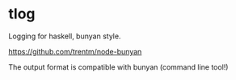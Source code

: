 # tlog

Logging for haskell, bunyan style.

https://github.com/trentm/node-bunyan

The output format is compatible with bunyan (command line tool!)


